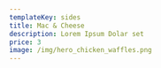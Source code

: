 ```yaml
---
templateKey: sides
title: Mac & Cheese
description: Lorem Ipsum Dolar set
price: 3
image: /img/hero_chicken_waffles.png
---
```

